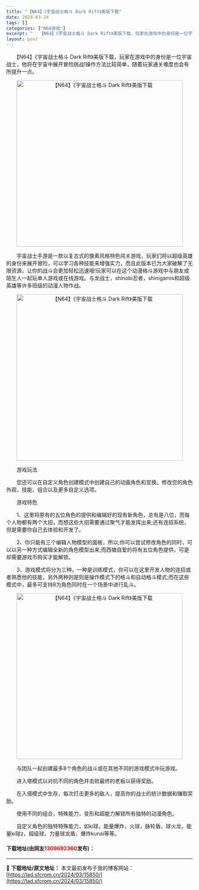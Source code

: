 ```yaml
---
title: "【N64】《宇宙战士格斗 Dark Rift》美版下载"
date: 2024-03-24
tags: []
categories: ["N64游戏"]
excerpt: "　　【N64】《宇宙战士格斗 Dark Rift》美版下载，玩家在游戏中的身份是一位宇宙战士，他将在宇宙中展开冒险挑战!操作方法比较简单，随着玩家通关难度也会有所提升一点。 　　宇宙战士手游是一款以复古式的像素风格特色闯关游戏，玩家们将以超级英雄的身份来展开冒险，可以学习各种技能来增强实力，而且此版&hellip;"
layout: post
---
```


 <p>　　【N64】《宇宙战士格斗 Dark Rift》美版下载，玩家在游戏中的身份是一位宇宙战士，他将在宇宙中展开冒险挑战!操作方法比较简单，随着玩家通关难度也会有所提升一点。</p> <p align="center"><img align="" border="0" src="https://lad.sfcrom.cn/wp-content/uploads/2024/03/20240324_66003a222c1a8.png" width="449" alt="【N64】《宇宙战士格斗 Dark Rift》美版下载" /></p> <p>　　宇宙战士手游是一款以复古式的像素风格特色闯关游戏，玩家们将以超级英雄的身份来展开冒险，可以学习各种技能来增强实力，而且此版本已为大家破解了无限资源，让你的战斗会更加轻松迅速哦!玩家可以在这个动漫格斗游戏中与朋友或陌生人一起玩单人游戏或在线游戏。与龙战士，shinobi忍者，shinigamis和超级英雄等许多班级的动漫人物作战。</p> <p align="center"><img align="" border="0" src="https://lad.sfcrom.cn/wp-content/uploads/2024/03/20240324_66003a231fce7.png" width="449" alt="【N64】《宇宙战士格斗 Dark Rift》美版下载" /></p> <p>　　游戏玩法</p> <p>　　您还可以在自定义角色创建模式中创建自己的动画角色和变换。修改您的角色外观，技能，组合以及更多自定义选项。</p> <p>　　游戏特色</p> <p>　　1、这里将原有的五位角色的提供和编辑好的现有新角色，总有是八位，而每个人物都有两个大招，而想这些大招需要通过聚气才能发挥出来;还有连招系统，但是需要你自己去体验和开发了。</p> <p>　　2、你只能有三个编辑人物模型的面板，所以;你可以尝试修改角色的同时，可以以另一种方式编辑全新的角色模型出来;而西塘自爱的将有五位角色提供，可是却需要游戏币购买才能解锁。</p> <p>　　3、游戏模式将分为三种，一种是训练模式，你可以在这里开发人物的连招或者熟悉他的技能，另外两种则是则是操作模式下的格斗和自动格斗模式;而在这些模式中，最多可支持8为角色同时在一个场景中进行乱斗。</p> <p align="center"><img align="" border="0" src="https://lad.sfcrom.cn/wp-content/uploads/2024/03/20240324_66003a2407584.png" width="448" alt="【N64】《宇宙战士格斗 Dark Rift》美版下载" /></p> <p>　　与团队一起创建最多8个角色的战斗或在其他不同的游戏模式中玩游戏。</p> <p>　　进入塔模式以对抗不同的角色并击败最终的老板以获得奖励。</p> <p>　　在入侵模式中生存，每次打击更多的敌人，提高你的战士的统计数据和赚取奖励。</p> <p>　　使用不同的组合，特殊能力，变形和超能力解锁所有独特的动漫角色。</p> <p>　　自定义角色的独特特殊能力，如ki球，能量爆炸，火球，脉轮盾，球火龙，能量ki球z，超级球，力量球龙盾，爆炸kunai等等。</p> <p><h4>下载地址(由网友<font color="red">1309692360</font>发布)：</h4></p> 

---
📖 **下载地址/原文地址：** 本文最初发布于我的博客网站：[https://lad.sfcrom.cn/2024/03/15850/](https://lad.sfcrom.cn/2024/03/15850/)
